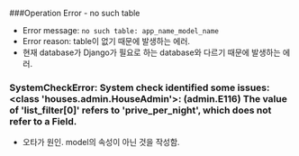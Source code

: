 ###Operation Error - no  such table
- Error message: `no such table: app_name_model_name`
- Error reason: table이 없기 때문에 발생하는 에러.
- 현재 database가 Django가 필요로 하는 database와 다르기 때문에 발생하는 에러.

###  SystemCheckError: System check identified some issues: <class 'houses.admin.HouseAdmin'>: (admin.E116) The value of 'list_filter[0]' refers to 'prive_per_night', which does not refer to a Field.
- 오타가 원인. model의 속성이 아닌 것을 작성함.
